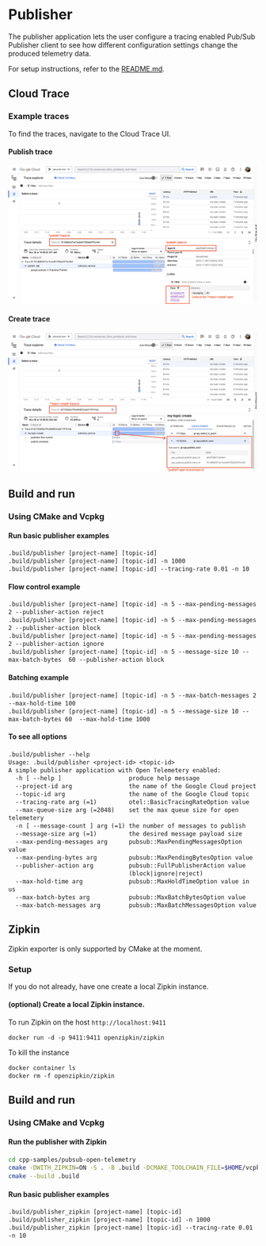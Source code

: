 # Publisher

The publisher application lets the user configure a tracing enabled Pub/Sub
Publisher client to see how different configuration settings change the produced
telemetry data.

For setup instructions, refer to the [README.md](README.md).

## Cloud Trace

### Example traces

To find the traces, navigate to the Cloud Trace UI.

#### Publish trace

![Screenshot of the publish span in the Cloud Trace UI.](assets/publish_span.png)

#### Create trace

![Screenshot of the create span in the Cloud Trace UI.](assets/create_span.png)

## Build and run

### Using CMake and Vcpkg

#### Run basic publisher examples

```shell
.build/publisher [project-name] [topic-id]
.build/publisher [project-name] [topic-id] -n 1000
.build/publisher [project-name] [topic-id] --tracing-rate 0.01 -n 10
```

#### Flow control example

```shell
.build/publisher [project-name] [topic-id] -n 5 --max-pending-messages 2 --publisher-action reject
.build/publisher [project-name] [topic-id] -n 5 --max-pending-messages 2 --publisher-action block
.build/publisher [project-name] [topic-id] -n 5 --max-pending-messages 2 --publisher-action ignore
.build/publisher [project-name] [topic-id] -n 5 --message-size 10 --max-batch-bytes  60 --publisher-action block
```

#### Batching example

```shell
.build/publisher [project-name] [topic-id] -n 5 --max-batch-messages 2 --max-hold-time 100
.build/publisher [project-name] [topic-id] -n 5 --message-size 10 --max-batch-bytes 60  --max-hold-time 1000
```

#### To see all options

```shell
.build/publisher --help
Usage: .build/publisher <project-id> <topic-id>
A simple publisher application with Open Telemetery enabled:
  -h [ --help ]                   produce help message
  --project-id arg                the name of the Google Cloud project
  --topic-id arg                  the name of the Google Cloud topic
  --tracing-rate arg (=1)         otel::BasicTracingRateOption value
  --max-queue-size arg (=2048)    set the max queue size for open telemetery
  -n [ --message-count ] arg (=1) the number of messages to publish
  --message-size arg (=1)         the desired message payload size
  --max-pending-messages arg      pubsub::MaxPendingMessagesOption value
  --max-pending-bytes arg         pubsub::MaxPendingBytesOption value
  --publisher-action arg          pubsub::FullPublisherAction value
                                  (block|ignore|reject)
  --max-hold-time arg             pubsub::MaxHoldTimeOption value in us
  --max-batch-bytes arg           pubsub::MaxBatchBytesOption value
  --max-batch-messages arg        pubsub::MaxBatchMessagesOption value
```

## Zipkin

Zipkin exporter is only supported by CMake at the moment.

### Setup

If you do not already, have one create a local Zipkin instance.

#### (optional) Create a local Zipkin instance.

To run Zipkin on the host `http://localhost:9411`

```shell
docker run -d -p 9411:9411 openzipkin/zipkin
```

To kill the instance

```shell
docker container ls
docker rm -f openzipkin/zipkin
```

<!-- TODO(issues/285): when the library in vcpkg is updated, add the screenshots
#### Publish trace

![Screenshot of the publish span in the Zipkin UI.](assets/zipkin_publish_span.png)

#### Create trace

![Screenshot of the create span in the Zipkin UI.](assets/zipkin_create_span.png) -->

## Build and run

### Using CMake and Vcpkg

#### Run the publisher with Zipkin

```sh
cd cpp-samples/pubsub-open-telemetry
cmake -DWITH_ZIPKIN=ON -S . -B .build -DCMAKE_TOOLCHAIN_FILE=$HOME/vcpkg/scripts/buildsystems/vcpkg.cmake -G Ninja
cmake --build .build
```

#### Run basic publisher examples

```shell
.build/publisher_zipkin [project-name] [topic-id]
.build/publisher_zipkin [project-name] [topic-id] -n 1000
.build/publisher_zipkin [project-name] [topic-id] --tracing-rate 0.01 -n 10
```
